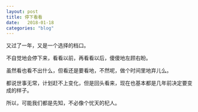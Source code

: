 ```yaml
---
layout: post
title: 停下看看
date:   2018-01-18
categories: "blog"
---
```


又过了一年，又是一个选择的档口。  

不自觉地会停下来，看看以前，再看看以后，傻傻地左顾右盼。  

虽然看也看不出什么，但看还是要看地，不然呢，做个时间里地弃儿么。     

都说世事无常，计划赶不上变化，但是回头看来，现在也基本都是几年前决定要变成的样子。     

所以，可能我们都是先知，不必像个忧天的杞人。  



